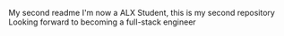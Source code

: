 My second readme
I'm now a ALX Student, this is my second repository 
Looking forward to becoming a full-stack engineer
